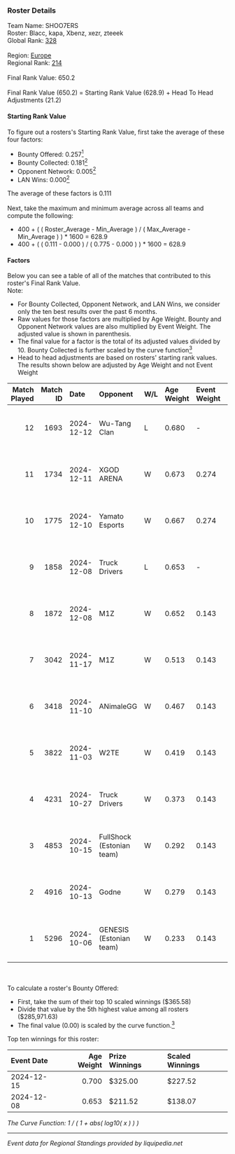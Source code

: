### Roster Details<br />
Team Name: SHOO7ERS<br />
Roster: Blacc, kapa, Xbenz, xezr, zteeek<br />
Global Rank: [328](../../standings_global_2025_02_28.md)<br />
<br />
Region: [Europe]( ../../standings_europe_2025_02_28.md)<br />
Regional Rank: [214]( ../../standings_europe_2025_02_28.md)<br />
<br />
Final Rank Value:  650.2<br />
<br />
Final Rank Value (650.2) = Starting Rank Value (628.9) + Head To Head Adjustments (21.2)<br />

#### Starting Rank Value<br />
To figure out a rosters's Starting Rank Value, first take the average of these four factors:<br />
- Bounty Offered: 0.257[<sup>1</sup>](#table2)
- Bounty Collected: 0.181[<sup>2</sup>](#table1)
- Opponent Network: 0.005[<sup>2</sup>](#table1)
- LAN Wins: 0.000[<sup>2</sup>](#table1)

The average of these factors is 0.111<br />
<br />
Next, take the maximum and minimum average across all teams and compute the following:<br />
- 400 + ( ( Roster_Average - Min_Average ) / ( Max_Average - Min_Average ) ) * 1600 = 628.9
- 400 + ( ( 0.111 - 0.000 ) / ( 0.775 - 0.000 ) ) * 1600 = 628.9


#### Factors<br />
Below you can see a table of all of the matches that contributed to this roster's Final Rank Value.<br />
Note:<br />

- For Bounty Collected, Opponent Network, and LAN Wins, we consider only the ten best results over the past 6 months.
- Raw values for those factors are multiplied by Age Weight. Bounty and Opponent Network values are also multiplied by Event Weight. The adjusted value is shown in parenthesis.
- The final value for a factor is the total of its adjusted values divided by 10. Bounty Collected is further scaled by the curve function[<sup>3</sup>](#curveFunction)
- Head to head adjustments are based on rosters' starting rank values. The results shown below are adjusted by Age Weight and not Event Weight
<span id="table1"></span><br />


| Match Played | Match ID | Date       | Opponent                  | W/L | Age Weight | Event Weight | Bounty Collected | Opponent Network | LAN Wins  | H2H Adj. | Roster                             |
| -: | -: | :- | :- | :- | :- | :- | :- | :- | :- | -: | :- |
|           12 |     1693 | 2024-12-12 | Wu-Tang Clan              | L   | 0.680      | -            | -                | -                | -         |   -10.17 | Blacc, kapa, Xbenz, xezr, zteeek   |
|           11 |     1734 | 2024-12-11 | XGOD ARENA                | W   | 0.673      | 0.274        | 0.000 (0.000)    | 0.042 (0.008)    | 0 (0.000) |     8.80 | Blacc, kapa, Wahtzz, Xbenz, zteeek |
|           10 |     1775 | 2024-12-10 | Yamato Esports            | W   | 0.667      | 0.274        | 0.000 (0.000)    | 0.021 (0.004)    | 0 (0.000) |     6.71 | Blacc, kapa, Wahtzz, Xbenz, zteeek |
|            9 |     1858 | 2024-12-08 | Truck Drivers             | L   | 0.653      | -            | -                | -                | -         |   -10.99 | Blacc, hY, kapa, wahtzz, Xbenz     |
|            8 |     1872 | 2024-12-08 | M1Z                       | W   | 0.652      | 0.143        | 0.000 (0.000)    | 0.122 (0.011)    | 0 (0.000) |     4.44 | Blacc, hY, kapa, wahtzz, Xbenz     |
|            7 |     3042 | 2024-11-17 | M1Z                       | W   | 0.513      | 0.143        | 0.000 (0.000)    | 0.122 (0.009)    | 0 (0.000) |     3.46 | Blacc, hY, kapa, wahtzz, Xbenz     |
|            6 |     3418 | 2024-11-10 | ANimaleGG                 | W   | 0.467      | 0.143        | 0.000 (0.000)    | 0.060 (0.004)    | 0 (0.000) |     4.40 | Blacc, hY, kapa, wahtzz, Xbenz     |
|            5 |     3822 | 2024-11-03 | W2TE                      | W   | 0.419      | 0.143        | 0.000 (0.000)    | 0.014 (0.001)    | 0 (0.000) |     2.64 | Blacc, hY, kapa, wahtzz, Xbenz     |
|            4 |     4231 | 2024-10-27 | Truck Drivers             | W   | 0.373      | 0.143        | 0.002 (0.000)    | 0.132 (0.007)    | 0 (0.000) |     5.88 | Blacc, hY, kapa, wahtzz, Xbenz     |
|            3 |     4853 | 2024-10-15 | FullShock (Estonian team) | W   | 0.292      | 0.143        | 0.000 (0.000)    | 0.019 (0.001)    | 0 (0.000) |     1.90 | Blacc, hY, kapa, wahtzz, Xbenz     |
|            2 |     4916 | 2024-10-13 | Godne                     | W   | 0.279      | 0.143        | 0.000 (0.000)    | 0.049 (0.002)    | 0 (0.000) |     1.85 | Blacc, hY, kapa, wahtzz, Xbenz     |
|            1 |     5296 | 2024-10-06 | GENESIS (Estonian team)   | W   | 0.233      | 0.143        | 0.000 (0.000)    | 0.118 (0.004)    | 0 (0.000) |     2.31 | Blacc, hY, kapa, wahtzz, Xbenz     |

<br />
<span id="table2"></span><br />
To calculate a roster's Bounty Offered:<br />

- First, take the sum of their top 10 scaled winnings ($365.58)
- Divide that value by the 5th highest value among all rosters ($285,971.63)
- The final value (0.00) is scaled by the curve function.[<sup>3</sup>](#curveFunction)

Top ten winnings for this roster:<br />

| Event Date | Age Weight | Prize Winnings | Scaled Winnings |
| :- | -: | :- | :- |
| 2024-12-15 |      0.700 | $325.00        | $227.52         |
| 2024-12-08 |      0.653 | $211.52        | $138.07         |


<span id="curveFunction"></span>_The Curve Function: 1 / ( 1 + abs( log10( x ) ) )_<br />

---
_Event data for Regional Standings provided by liquipedia.net_<br />

